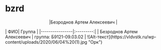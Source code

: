 # bzrd
<head>
<p align="center"> |Безроднов Артем Алексеевич |</p>
  | ФИО| Группа |
|----------------|:---------:|
| Безроднов Артем Алексеевич | группа: Б9121-09.03.02 |
</head>
  <body>
![Alt-текст](https://vldvstk.ru/wp-content/uploads/2020/06/04%20(1).jpg "Орк")
    </body>
